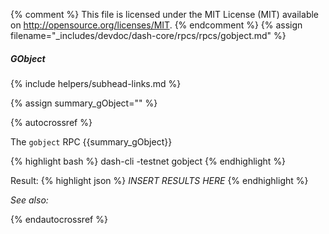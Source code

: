 {% comment %}
This file is licensed under the MIT License (MIT) available on
http://opensource.org/licenses/MIT.
{% endcomment %}
{% assign filename="_includes/devdoc/dash-core/rpcs/rpcs/gobject.md" %}

##### GObject
{% include helpers/subhead-links.md %}

{% assign summary_gObject="" %}

{% autocrossref %}

The `gobject` RPC {{summary_gObject}}

{% highlight bash %}
dash-cli -testnet gobject
{% endhighlight %}

Result:
{% highlight json %}
	*INSERT RESULTS HERE*
{% endhighlight %}

*See also:*

{% endautocrossref %}
